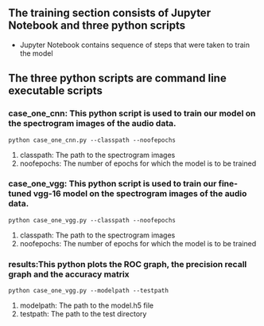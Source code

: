 ## The training section consists of Jupyter Notebook and three python scripts
- Jupyter Notebook contains sequence of steps that were taken to train the model

## The three python scripts are command line executable scripts 
###  case_one_cnn: This python script is used to train our model on the spectrogram images of the audio data. 

```
python case_one_cnn.py --classpath --noofepochs
```
1. classpath: The path to the spectrogram images
2. noofepochs: The number of epochs for which the model is to be trained

### case_one_vgg: This python script is used to train our fine-tuned vgg-16 model on the spectrogram images of the audio data. 

```
python case_one_vgg.py --classpath --noofepochs
```
1. classpath: The path to the spectrogram images
2. noofepochs: The number of epochs for which the model is to be trained

### results:This python plots the ROC graph, the precision recall graph and the accuracy matrix
```
python case_one_vgg.py --modelpath --testpath
```
1. modelpath: The path to the model.h5 file
2. testpath: The path to the test directory

